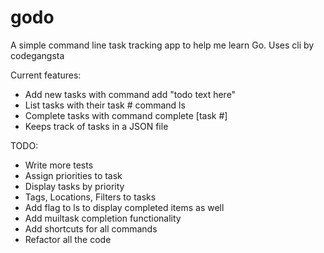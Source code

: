 godo
======
A simple command line task tracking app to help me learn Go. Uses cli by codegangsta

Current features:
- Add new tasks with command add "todo text here"
- List tasks with their task # command ls
- Complete tasks with command complete [task #]
- Keeps track of tasks in a JSON file 

TODO:
- Write more tests
- Assign priorities to task
- Display tasks by priority
- Tags, Locations, Filters to tasks
- Add flag to ls to display completed items as well
- Add muiltask completion functionality
- Add shortcuts for all commands 
- Refactor all the code
